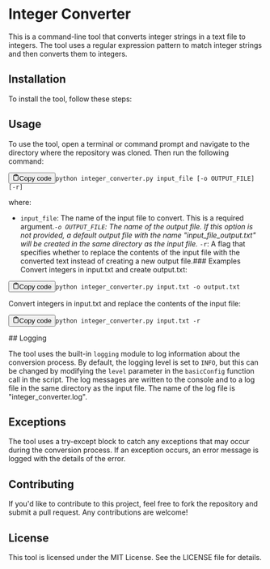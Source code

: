 # Integer Converter

This is a command-line tool that converts integer strings in a text file to integers. The tool uses a regular expression pattern to match integer strings and then converts them to integers.

## Installation

To install the tool, follow these steps:

## Usage

To use the tool, open a terminal or command prompt and navigate to the directory where the repository was cloned. Then run the following command:
<pre><button class="flex ml-auto gap-2"><svg stroke="currentColor" fill="none" stroke-width="2" viewBox="0 0 24 24" stroke-linecap="round" stroke-linejoin="round" class="h-4 w-4" height="1em" width="1em" xmlns="http://www.w3.org/2000/svg"><path d="M16 4h2a2 2 0 0 1 2 2v14a2 2 0 0 1-2 2H6a2 2 0 0 1-2-2V6a2 2 0 0 1 2-2h2"></path><rect x="8" y="2" width="8" height="4" rx="1" ry="1"></rect></svg>Copy code</button><code class="!whitespace-pre hljs language-css">python integer_converter<span class="hljs-selector-class">.py</span> input_file <span class="hljs-selector-attr">[-o OUTPUT_FILE]</span> <span class="hljs-selector-attr">[-r]</span>
</code></pre>where:

* `input_file`: The name of the input file to convert. This is a required argument.*`-o OUTPUT_FILE`: The name of the output file. If this option is not provided, a default output file with the name "input_file_output.txt" will be created in the same directory as the input file.* `-r`: A flag that specifies whether to replace the contents of the input file with the converted text instead of creating a new output file.### Examples
Convert integers in input.txt and create output.txt:

<pre><button class="flex ml-auto gap-2"><svg stroke="currentColor" fill="none" stroke-width="2" viewBox="0 0 24 24" stroke-linecap="round" stroke-linejoin="round" class="h-4 w-4" height="1em" width="1em" xmlns="http://www.w3.org/2000/svg"><path d="M16 4h2a2 2 0 0 1 2 2v14a2 2 0 0 1-2 2H6a2 2 0 0 1-2-2V6a2 2 0 0 1 2-2h2"></path><rect x="8" y="2" width="8" height="4" rx="1" ry="1"></rect></svg>Copy code</button><code class="!whitespace-pre hljs language-lua">python integer_converter.py <span class="hljs-built_in">input</span>.txt -o <span class="hljs-built_in">output</span>.txt
</code></pre>Convert integers in input.txt and replace the contents of the input file:
<pre><button class="flex ml-auto gap-2"><svg stroke="currentColor" fill="none" stroke-width="2" viewBox="0 0 24 24" stroke-linecap="round" stroke-linejoin="round" class="h-4 w-4" height="1em" width="1em" xmlns="http://www.w3.org/2000/svg"><path d="M16 4h2a2 2 0 0 1 2 2v14a2 2 0 0 1-2 2H6a2 2 0 0 1-2-2V6a2 2 0 0 1 2-2h2"></path><rect x="8" y="2" width="8" height="4" rx="1" ry="1"></rect></svg>Copy code</button><code class="!whitespace-pre hljs language-python">python integer_converter.py <span class="hljs-built_in">input</span>.txt -r
</code></pre>## Logging
The tool uses the built-in `logging` module to log information about the conversion process. By default, the logging level is set to `INFO`, but this can be changed by modifying the `level` parameter in the `basicConfig` function call in the script.
The log messages are written to the console and to a log file in the same directory as the input file. The name of the log file is "integer_converter.log".

## Exceptions

The tool uses a try-except block to catch any exceptions that may occur during the conversion process. If an exception occurs, an error message is logged with the details of the error.

## Contributing

If you'd like to contribute to this project, feel free to fork the repository and submit a pull request. Any contributions are welcome!

## License

This tool is licensed under the MIT License. See the LICENSE file for details.
